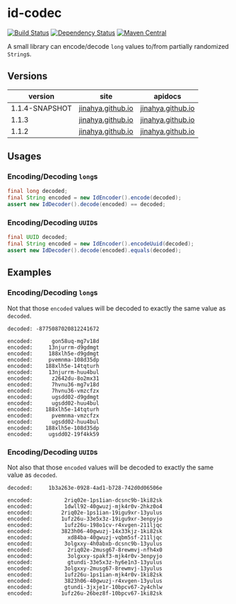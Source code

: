 id-codec
========
[![Build Status](https://travis-ci.org/jinahya/ossrh-parent.svg)](https://travis-ci.org/jinahya/ossrh-parent)
[![Dependency Status](https://www.versioneye.com/user/projects/5654390dff016c0033000eb2/badge.svg?style=flat)](https://www.versioneye.com/user/projects/5654390dff016c0033000eb2)
[![Maven Central](https://img.shields.io/maven-central/v/com.github.jinahya/id-codec.svg)](http://search.maven.org/#search%7Cgav%7C1%7Cg%3A%22com.github.jinahya%22%20AND%20a%3A%22id-codec%22)

A small library can encode/decode `long` values to/from partially randomized `String`s.
## Versions
version|site|apidocs
-------|----|-------
1.1.4-SNAPSHOT|[jinahya.github.io](http://jinahya.github.io/id-codec/site/1.1.4-SNAPSHOT/index.html)|[jinahya.github.io](http://jinahya.github.io/id-codec/site/1.1.4-SNAPSHOT/apidocs/index.html)
1.1.3|[jinahya.github.io](http://jinahya.github.io/id-codec/site/1.1.3/index.html)|[jinahya.github.io](http://jinahya.github.io/id-codec/site/1.1.3/apidocs/index.html)
1.1.2|[jinahya.github.io](http://jinahya.github.io/id-codec/site/1.1.2/index.html)|[jinahya.github.io](http://jinahya.github.io/id-codec/site/1.1.2/apidocs/index.html)

## Usages
### Encoding/Decoding `long`s
```java
final long decoded;
final String encoded = new IdEncoder().encode(decoded);
assert new IdDecoder().decode(encoded) == decoded;
```

### Encoding/Decoding `UUID`s
```java
final UUID decoded;
final String encoded = new IdEncoder().encodeUuid(decoded);
assert new IdDecoder().decode(encoded).equals(decoded);
```
## Examples
### Encoding/Decoding `long`s
Not that those `encoded` values will be decoded to exactly the same value as `decoded`.
~~~
decoded: -8775087020812241672

encoded:      gon58uq-mg7v18d
encoded:     13njurrm-d9gdmgt
encoded:     188xlh5e-d9gdmgt
encoded:     pvemnma-108d35dp
encoded:    188xlh5e-14tqturh
encoded:     13njurrm-huu4bul
encoded:      z2642du-8o2mx31
encoded:      7hvnu36-mg7v18d
encoded:      7hvnu36-vmzcfzx
encoded:      ugsdd02-d9gdmgt
encoded:      ugsdd02-huu4bul
encoded:    188xlh5e-14tqturh
encoded:      pvemnma-vmzcfzx
encoded:      ugsdd02-huu4bul
encoded:    188xlh5e-108d35dp
encoded:     ugsdd02-19f4kk59
~~~
### Encoding/Decoding `UUID`s
Not also that those `encoded` values will be decoded to exactly the same value as `decoded`.
~~~
decoded:     1b3a263e-0928-4ad1-b728-742d0d06506e

encoded:          2riq02e-1ps1ian-dcsnc9b-1ki82sk
encoded:          1dwll92-40gwuzj-mjk4r0v-2hkz0o4
encoded:         2riq02e-1ps1ian-19igu9xr-13yulus
encoded:         1ufz26u-33e5x3z-19igu9xr-3enpyjo
encoded:          1ufz26u-198o1cv-r4xvgen-211ljqc
encoded:         3823h06-40gwuzj-14x33kjz-1ki82sk
encoded:           xd84ba-40gwuzj-vqbm5sf-211ljqc
encoded:          3olgxxy-4h0abxb-dcsnc9b-13yulus
encoded:           2riq02e-2musg67-8rewmvj-nfh4x0
encoded:           3olgxxy-spakf3-mjk4r0v-3enpyjo
encoded:           gtundi-33e5x3z-hy6e1n3-13yulus
encoded:          3olgxxy-2musg67-8rewmvj-13yulus
encoded:          1ufz26u-1ps1ian-mjk4r0v-1ki82sk
encoded:          3823h06-40gwuzj-r4xvgen-13yulus
encoded:          gtundi-3jxje1r-10bpcv67-2y4chlw
encoded:         1ufz26u-26bez8f-10bpcv67-1ki82sk
~~~
